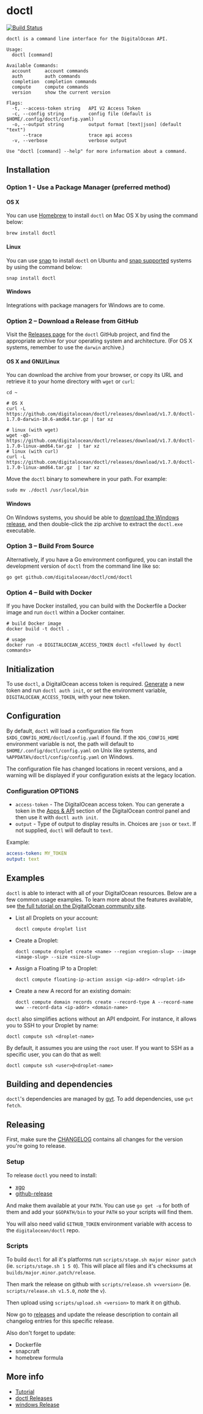 # doctl

[![Build Status](https://travis-ci.org/digitalocean/doctl.svg?branch=master)](https://travis-ci.org/digitalocean/doctl)

```
doctl is a command line interface for the DigitalOcean API.

Usage:
  doctl [command]

Available Commands:
  account     account commands
  auth        auth commands
  completion  completion commands
  compute     compute commands
  version     show the current version

Flags:
  -t, --access-token string   API V2 Access Token
  -c, --config string         config file (default is $HOME/.config/doctl/config.yaml)
  -o, --output string         output format [text|json] (default "text")
      --trace                 trace api access
  -v, --verbose               verbose output

Use "doctl [command] --help" for more information about a command.
```

## Installation

### Option 1 - Use a Package Manager (preferred method)

#### OS X

You can use [Homebrew](http://brew.sh) to install `doctl` on Mac OS X by using the command below:

```
brew install doctl
```

#### Linux

You can use [snap](https://snapcraft.io) to install `doctl` on Ubuntu and [snap supported](https://snapcraft.io/docs/core/install) systems by using the command below:

```
snap install doctl
```

#### Windows

Integrations with package managers for Windows are to come.

### Option 2 – Download a Release from GitHub

Visit the [Releases page](https://github.com/digitalocean/doctl/releases) for the `doctl` GitHub project, and find the appropriate archive for your operating system and architecture.  (For OS X systems, remember to use the `darwin` archive.)

#### OS X and GNU/Linux

You can download the archive from your browser, or copy its URL and retrieve it to your home directory with `wget` or `curl`:

```
cd ~

# OS X
curl -L https://github.com/digitalocean/doctl/releases/download/v1.7.0/doctl-1.7.0-darwin-10.6-amd64.tar.gz | tar xz

# linux (with wget)
wget -qO- https://github.com/digitalocean/doctl/releases/download/v1.7.0/doctl-1.7.0-linux-amd64.tar.gz  | tar xz
# linux (with curl)
curl -L https://github.com/digitalocean/doctl/releases/download/v1.7.0/doctl-1.7.0-linux-amd64.tar.gz  | tar xz
```

Move the `doctl` binary to somewhere in your path.  For example:

```
sudo mv ./doctl /usr/local/bin
```

#### Windows

On Windows systems, you should be able to [download the Windows release](windows-release), and then double-click the zip archive to extract the `doctl.exe` executable.

### Option 3 – Build From Source

Alternatively, if you have a Go environment configured, you can install the development version of `doctl` from the command line like so:

```
go get github.com/digitalocean/doctl/cmd/doctl
```

### Option 4 – Build with Docker

If you have Docker installed, you can build with the Dockerfile a Docker image and run `doctl` within a Docker container.

```
# build Docker image
docker build -t doctl .

# usage
docker run -e DIGITALOCEAN_ACCESS_TOKEN doctl <followed by doctl commands>
```

## Initialization

To use `doctl`, a DigitalOcean access token is required. [Generate](https://cloud.digitalocean.com/settings/api/tokens)
a new token and run `doctl auth init`, or set the environment variable, `DIGITALOCEAN_ACCESS_TOKEN`, with your new
token.

## Configuration

By default, `doctl` will load a configuration file from `$XDG_CONFIG_HOME/doctl/config.yaml` if found. If
the `XDG_CONFIG_HOME` environment variable is not, the path will default to `$HOME/.config/doctl/config.yaml` on
Unix like systems, and `%APPDATA%/doctl/config/config.yaml` on Windows.

The configuration file has changed locations in recent versions, and a warning will be displayed if your configuration
exists at the legacy location.

### Configuration OPTIONS

* `access-token` - The DigitalOcean access token. You can generate a token in the
[Apps & API](https://cloud.digitalocean.com/settings/api/tokens) section of the DigitalOcean control panel and then use it
with `doctl auth init`.
* `output` - Type of output to display results in. Choices are `json` or `text`. If not supplied, `doctl` will default
 to `text`.

Example:

```yaml
access-token: MY_TOKEN
output: text
```

## Examples

`doctl` is able to interact with all of your DigitalOcean resources. Below are a few common usage examples. To learn more about the features available, see [the full tutorial on the DigitalOcean community site](https://www.digitalocean.com/community/tutorials/how-to-use-doctl-the-official-digitalocean-command-line-client).

* List all Droplets on your account:

    `doctl compute droplet list`

* Create a Droplet:

    `doctl compute droplet create <name> --region <region-slug> --image <image-slug> --size <size-slug>`

* Assign a Floating IP to a Droplet:

    `doctl compute floating-ip-action assign <ip-addr> <droplet-id>`

* Create a new A record for an existing domain:

    `doctl compute domain records create --record-type A --record-name www --record-data <ip-addr> <domain-name>`

`doctl` also simplifies actions without an API endpoint. For instance, it allows you to SSH to your Droplet by name:

    doctl compute ssh <droplet-name>

By default, it assumes you are using the `root` user. If you want to SSH as a specific user, you can do that as well:

    doctl compute ssh <user>@<droplet-name>

## Building and dependencies

`doctl`'s dependencies are managed by [gvt](https://github.com/FiloSottile/gvt). To add dependencies, use `gvt fetch`.

## Releasing

First, make sure the [CHANGELOG](https://github.com/digitalocean/doctl/blob/master/CHANGELOG.md)
contains all changes for the version you're going to release.

### Setup

To release `doctl` you need to install:

* [xgo](https://github.com/karalabe/xgo)
* [github-release](https://github.com/aktau/github-release)

And make them available at your `PATH`. You can use `go get -u` for both of them and add your
`$GOPATH/bin` to your `PATH` so your scripts will find them.

You will also need valid `GITHUB_TOKEN` environment variable with access to the `digitalocean/doctl` repo.

### Scripts

To build `doctl` for all it's platforms run `scripts/stage.sh major minor patch` 
(ie. `scripts/stage.sh 1 5 0`). This will place all files and it's checksums 
at `builds/major.minor.patch/release`.

Then mark the release on github with `scripts/release.sh v<version>` (ie. `scripts/release.sh v1.5.0`, _note_ the `v`).

Then upload using `scripts/upload.sh <version>` to mark it on github.

Now go to [releases](https://github.com/digitalocean/doctl/releases) and update the release
description to contain all changelog entries for this specific release.

Also don't forget to update:
- Dockerfile
- snapcraft
- homebrew formula

## More info

* [Tutorial](https://www.digitalocean.com/community/tutorials/how-to-use-doctl-the-official-digitalocean-command-line-client)
* [doctl Releases](https://github.com/digitalocean/doctl/releases)
* [windows Release](https://github.com/digitalocean/doctl/releases/download/v1.7.0/doctl-1.7.0-windows-4.0-amd64.zip)

